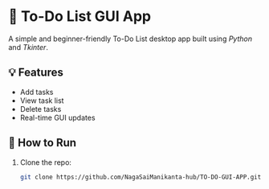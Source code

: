 # 📝 To-Do List GUI App

A simple and beginner-friendly To-Do List desktop app built using *Python* and *Tkinter*.

## 💡 Features

- Add tasks
- View task list
- Delete tasks
- Real-time GUI updates

## 🚀 How to Run

1. Clone the repo:
   ```bash
   git clone https://github.com/NagaSaiManikanta-hub/TO-DO-GUI-APP.git